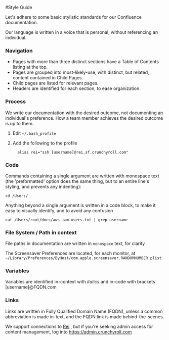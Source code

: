 #Style Guide

Let's adhere to some basic stylistic standards for our Confluence documentation.

Our language is written in a voice that is personal, without referencing an individual.


### Navigation
- Pages with more than three distinct sections have a Table of Contents listing at the top.
- Pages are grouped into most-likely-use, with distinct, but related, content contained in Child Pages.
- Child pages are listed for relevant pages.
- Headers are identified for each section, to ease organization.

### Process
We write our documentation with the desired outcome, not documenting an individual's preference.
How a team member achieves the desired outcome is up to them.

1. Edit `~/.bash_profile` 
2. Add the following to the profile

         alias rei="ssh [username]@rei.sf.crunchyroll.com"
     
### Code
Commands containing a single argument are written with monospace text (the 'preformatted' option does the same thing, but to an entire line's styling, and prevents any indenting):

`cd /Users/`

Anything beyond a single argument is written in a code block, to make it easy to visually identify, and to avoid any confusion

    cat /Users/root/docs/aws-iam-users.txt | grep username

### File System / Path in context
File paths in documentation are written in `monospace` text, for clarity

The Screensaver Preferences are located, for each monitor, at `~/Library/Preferences/ByHost/com.apple.screensaver.RANDOMNUMBER.plist`

### Variables
Variables are identified in-context with _italics_ and in-code with brackets [username]@FQDN.com

### Links
Links are written in Fully Qualified Domain Name (FQDN), unless a common abbreviation is made in-text, and the FQDN link is made behind-the-scenes.

We support connections to [Rei](rei.sf.crunchyroll.com) , but if you're seeking admin access for content management, log into <https://admin.crunchyroll.com>